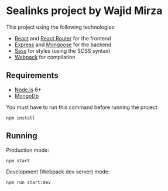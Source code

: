 # Sealinks project by Wajid Mirza

This project using the following technologies:
- [React](https://facebook.github.io/react/) and [React Router](https://reacttraining.com/react-router/) for the frontend
- [Express](http://expressjs.com/) and [Mongoose](http://mongoosejs.com/) for the backend
- [Sass](http://sass-lang.com/) for styles (using the SCSS syntax)
- [Webpack](https://webpack.github.io/) for compilation


## Requirements

- [Node.js](https://nodejs.org/en/) 6+
- [MongoDb](https://www.mongodb.com/)


You must have to run this command before running the project
```shell
npm install
```


## Running

Production mode:

```shell
npm start
```

Development (Webpack dev server) mode:

```shell
npm run start:dev
```

